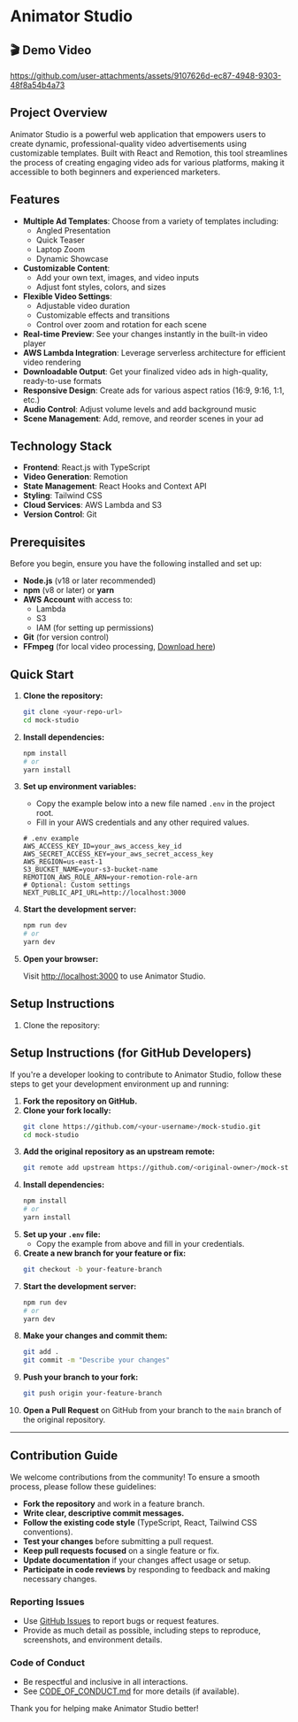# Animator Studio

## 🎬 Demo Video



https://github.com/user-attachments/assets/9107626d-ec87-4948-9303-48f8a54b4a73



## Project Overview

Animator Studio is a powerful web application that empowers users to create dynamic, professional-quality video advertisements using customizable templates. Built with React and Remotion, this tool streamlines the process of creating engaging video ads for various platforms, making it accessible to both beginners and experienced marketers.

## Features

- **Multiple Ad Templates**: Choose from a variety of templates including:
  - Angled Presentation
  - Quick Teaser
  - Laptop Zoom
  - Dynamic Showcase
- **Customizable Content**: 
  - Add your own text, images, and video inputs
  - Adjust font styles, colors, and sizes
- **Flexible Video Settings**:
  - Adjustable video duration
  - Customizable effects and transitions
  - Control over zoom and rotation for each scene
- **Real-time Preview**: See your changes instantly in the built-in video player
- **AWS Lambda Integration**: Leverage serverless architecture for efficient video rendering
- **Downloadable Output**: Get your finalized video ads in high-quality, ready-to-use formats
- **Responsive Design**: Create ads for various aspect ratios (16:9, 9:16, 1:1, etc.)
- **Audio Control**: Adjust volume levels and add background music
- **Scene Management**: Add, remove, and reorder scenes in your ad

## Technology Stack

- **Frontend**: React.js with TypeScript
- **Video Generation**: Remotion
- **State Management**: React Hooks and Context API
- **Styling**: Tailwind CSS
- **Cloud Services**: AWS Lambda and S3
- **Version Control**: Git

## Prerequisites

Before you begin, ensure you have the following installed and set up:

- **Node.js** (v18 or later recommended)
- **npm** (v8 or later) or **yarn**
- **AWS Account** with access to:
  - Lambda
  - S3
  - IAM (for setting up permissions)
- **Git** (for version control)
- **FFmpeg** (for local video processing, [Download here](https://ffmpeg.org/download.html))

## Quick Start

1. **Clone the repository:**

   ```bash
   git clone <your-repo-url>
   cd mock-studio
   ```

2. **Install dependencies:**

   ```bash
   npm install
   # or
   yarn install
   ```

3. **Set up environment variables:**

   - Copy the example below into a new file named `.env` in the project root.
   - Fill in your AWS credentials and any other required values.

   ```env
   # .env example
   AWS_ACCESS_KEY_ID=your_aws_access_key_id
   AWS_SECRET_ACCESS_KEY=your_aws_secret_access_key
   AWS_REGION=us-east-1
   S3_BUCKET_NAME=your-s3-bucket-name
   REMOTION_AWS_ROLE_ARN=your-remotion-role-arn
   # Optional: Custom settings
   NEXT_PUBLIC_API_URL=http://localhost:3000
   ```

4. **Start the development server:**

   ```bash
   npm run dev
   # or
   yarn dev
   ```

5. **Open your browser:**

   Visit [http://localhost:3000](http://localhost:3000) to use Animator Studio.

## Setup Instructions

1. Clone the repository:

## Setup Instructions (for GitHub Developers)

If you're a developer looking to contribute to Animator Studio, follow these steps to get your development environment up and running:

1. **Fork the repository on GitHub.**
2. **Clone your fork locally:**
   ```bash
   git clone https://github.com/<your-username>/mock-studio.git
   cd mock-studio
   ```
3. **Add the original repository as an upstream remote:**
   ```bash
   git remote add upstream https://github.com/<original-owner>/mock-studio.git
   ```
4. **Install dependencies:**
   ```bash
   npm install
   # or
   yarn install
   ```
5. **Set up your `.env` file:**
   - Copy the example from above and fill in your credentials.
6. **Create a new branch for your feature or fix:**
   ```bash
   git checkout -b your-feature-branch
   ```
7. **Start the development server:**
   ```bash
   npm run dev
   # or
   yarn dev
   ```
8. **Make your changes and commit them:**
   ```bash
   git add .
   git commit -m "Describe your changes"
   ```
9. **Push your branch to your fork:**
   ```bash
   git push origin your-feature-branch
   ```
10. **Open a Pull Request** on GitHub from your branch to the `main` branch of the original repository.

---

## Contribution Guide

We welcome contributions from the community! To ensure a smooth process, please follow these guidelines:

- **Fork the repository** and work in a feature branch.
- **Write clear, descriptive commit messages.**
- **Follow the existing code style** (TypeScript, React, Tailwind CSS conventions).
- **Test your changes** before submitting a pull request.
- **Keep pull requests focused** on a single feature or fix.
- **Update documentation** if your changes affect usage or setup.
- **Participate in code reviews** by responding to feedback and making necessary changes.

### Reporting Issues
- Use [GitHub Issues](https://github.com/<original-owner>/mock-studio/issues) to report bugs or request features.
- Provide as much detail as possible, including steps to reproduce, screenshots, and environment details.

### Code of Conduct
- Be respectful and inclusive in all interactions.
- See [CODE_OF_CONDUCT.md](./CODE_OF_CONDUCT.md) for more details (if available).

Thank you for helping make Animator Studio better!

